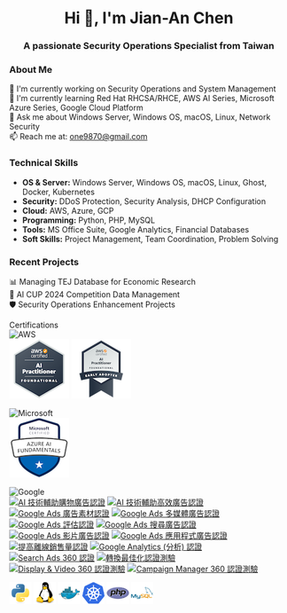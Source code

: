 <h1 align="center">Hi 👋, I'm Jian-An Chen</h1>
<h3 align="center">A passionate Security Operations Specialist from Taiwan</h3>

### About Me
🔭 I'm currently working on Security Operations and System Management</br>
🌱 I'm currently learning Red Hat RHCSA/RHCE, AWS AI Series, Microsoft Azure Series, Google Cloud Platform</br>
💬 Ask me about Windows Server, Windows OS, macOS, Linux, Network Security</br>
📫 Reach me at: one9870@gmail.com</br>

### Technical Skills
- **OS & Server:** Windows Server, Windows OS, macOS, Linux, Ghost, Docker, Kubernetes
- **Security:** DDoS Protection, Security Analysis, DHCP Configuration
- **Cloud:** AWS, Azure, GCP
- **Programming:** Python, PHP, MySQL
- **Tools:** MS Office Suite, Google Analytics, Financial Databases
- **Soft Skills:** Project Management, Team Coordination, Problem Solving

### Recent Projects
📊 Managing TEJ Database for Economic Research</br>
🤖 AI CUP 2024 Competition Data Management</br>
🛡️ Security Operations Enhancement Projects</br>

Certifications</br>
![AWS](https://img.shields.io/badge/AWS-Certified-232F3E?style=for-the-badge&logo=amazon-aws)</br>
[![AWS Certification](https://github.com/one9870/one9870/blob/badges/aws-certified-ai-practitioner.png?raw=true)](https://www.credly.com/badges/bb8a9f96-2643-49ad-a7ad-d4319191e1c5/public_url)
[![AWS Certification](https://github.com/one9870/one9870/blob/main/aws-certified-ai-practitioner-early-adopter.png?raw=true)](https://www.credly.com/badges/cdffde06-7a7c-45ca-847a-8cfe03935d64/public_url)

![Microsoft](https://img.shields.io/badge/Microsoft-Certified-00A4EF?style=for-the-badge&logo=microsoft)</br>
[![Microsoft Azure AI Fundamentals](https://github.com/one9870/one9870/blob/main/microsoft-certified-azure-ai-fundamentals.png?raw=true)](https://www.credly.com/badges/80dcec5c-d2cf-444b-9306-27dab14a7bde/public_url)


<!-- Google 認證 -->
![Google](https://img.shields.io/badge/Google-Certified-4285F4?style=for-the-badge&logo=google)</br>
[![AI 技術輔助購物廣告認證](https://github.com/one9870/one9870/blob/main/google-shopping-ads-cert.png?raw=true)](#)
[![AI 技術輔助高效廣告認證](https://github.com/one9870/one9870/blob/main/google-effective-ads-cert.png?raw=true)](#)
[![Google Ads 廣告素材認證](https://github.com/one9870/one9870/blob/main/google-creative-ads-cert.png?raw=true)](#)
[![Google Ads 多媒體廣告認證](https://github.com/one9870/one9870/blob/main/google-display-ads-cert.png?raw=true)](#)
[![Google Ads 評估認證](https://github.com/one9870/one9870/blob/main/google-measurement-cert.png?raw=true)](#)
[![Google Ads 搜尋廣告認證](https://github.com/one9870/one9870/blob/main/google-search-ads-cert.png?raw=true)](#)
[![Google Ads 影片廣告認證](https://github.com/one9870/one9870/blob/main/google-video-ads-cert.png?raw=true)](#)
[![Google Ads 應用程式廣告認證](https://github.com/one9870/one9870/blob/main/google-app-ads-cert.png?raw=true)](#)
[![提高離線銷售量認證](https://github.com/one9870/one9870/blob/main/google-offline-sales-cert.png?raw=true)](#)
[![Google Analytics (分析) 認證](https://github.com/one9870/one9870/blob/main/google-analytics-cert.png?raw=true)](#)
[![Search Ads 360 認證](https://github.com/one9870/one9870/blob/main/search-ads-360-cert.png?raw=true)](#)
[![轉換最佳化認證測驗](https://api.accredible.com/v1/frontend/credential_website_embed_image/badge/140424677)](#)
[![Display & Video 360 認證測驗](https://github.com/one9870/one9870/blob/main/display-video-360-cert.png?raw=true)](#)
[![Campaign Manager 360 認證測驗](https://github.com/one9870/one9870/blob/main/campaign-manager-360-cert.png?raw=true)](#)

<p align="left">
<img src="https://raw.githubusercontent.com/devicons/devicon/master/icons/python/python-original.svg" alt="python" width="40" height="40"/>
<img src="https://raw.githubusercontent.com/devicons/devicon/master/icons/linux/linux-original.svg" alt="linux" width="40" height="40"/>
<img src="https://raw.githubusercontent.com/devicons/devicon/master/icons/docker/docker-original.svg" alt="docker" width="40" height="40"/>
<img src="https://raw.githubusercontent.com/devicons/devicon/master/icons/kubernetes/kubernetes-plain.svg" alt="kubernetes" width="40" height="40"/>
<img src="https://raw.githubusercontent.com/devicons/devicon/master/icons/php/php-original.svg" alt="php" width="40" height="40"/>
<img src="https://raw.githubusercontent.com/devicons/devicon/master/icons/mysql/mysql-original-wordmark.svg" alt="mysql" width="40" height="40"/>
</p>
